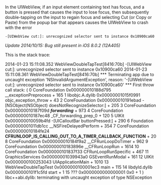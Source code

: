 In the UIWebView, if an input element containing text has focus, and a button is pressed
that causes the input to lose focus, then subsequently double-tapping on the input to 
regain focus and selecting Cut (or Copy or Paste) from the popup bar that appears causes
the UIWebView to crash with the error

	-[UIWebView cut:]: unrecognized selector sent to instance 0x10900ca60
	
_Update 2014/10/15: Bug still present in iOS 8.0.2 (12A405)_


This is the stack trace:

2014-01-23 15:11:08.352 WebViewDoubleTapTest[8416:70b] -[UIWebView cut:]: unrecognized selector sent to instance 0x10900ca60
2014-01-23 15:11:08.361 WebViewDoubleTapTest[8416:70b] *** Terminating app due to uncaught exception 'NSInvalidArgumentException', reason: '-[UIWebView cut:]: unrecognized selector sent to instance 0x10900ca60'
*** First throw call stack:
(
	0   CoreFoundation                      0x000000010188d795 __exceptionPreprocess + 165
	1   libobjc.A.dylib                     0x00000001015f0991 objc_exception_throw + 43
	2   CoreFoundation                      0x000000010191ebad -[NSObject(NSObject) doesNotRecognizeSelector:] + 205
	3   CoreFoundation                      0x000000010187f09d ___forwarding___ + 973
	4   CoreFoundation                      0x000000010187ec48 _CF_forwarding_prep_0 + 120
	5   UIKit                               0x000000010059b4fd -[UICalloutBar buttonPressed:] + 290
	6   Foundation                          0x00000001011db1cc __NSFireDelayedPerform + 354
	7   CoreFoundation                      0x000000010184fe24 __CFRUNLOOP_IS_CALLING_OUT_TO_A_TIMER_CALLBACK_FUNCTION__ + 20
	8   CoreFoundation                      0x000000010184f9a2 __CFRunLoopDoTimer + 962
	9   CoreFoundation                      0x000000010183896e __CFRunLoopRun + 1614
	10  CoreFoundation                      0x0000000101837f33 CFRunLoopRunSpecific + 467
	11  GraphicsServices                    0x00000001039943a0 GSEventRunModal + 161
	12  UIKit                               0x0000000100253043 UIApplicationMain + 1010
	13  WebViewDoubleTapTest                0x0000000100001ec3 main + 115
	14  libdyld.dylib                       0x0000000101f1c5fd start + 1
	15  ???                                 0x0000000000000001 0x0 + 1
)
libc++abi.dylib: terminating with uncaught exception of type NSException
